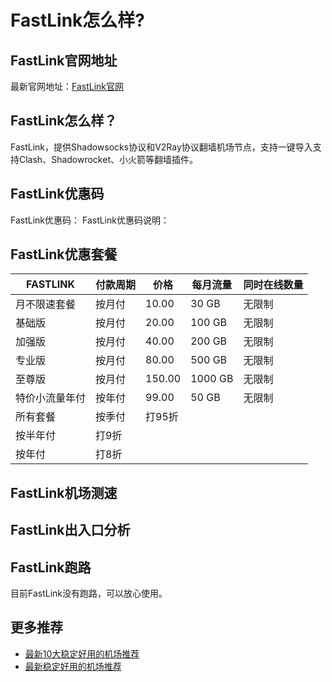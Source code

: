 # FastLink怎么样?

## FastLink官网地址
最新官网地址：[FastLink官网](https://dljc.affxc.com/dageyun/)

## FastLink怎么样？
FastLink，提供Shadowsocks协议和V2Ray协议翻墙机场节点，支持一键导入支持Clash、Shadowrocket、小火箭等翻墙插件。

## FastLink优惠码
FastLink优惠码：
FastLink优惠码说明：

## FastLink优惠套餐

| FASTLINK | 付款周期 | 价格     | 每月流量    | 同时在线数量 |
|----------|------|--------|---------|--------|
| 月不限速套餐   | 按月付  | 10.00  | 30 GB   | 无限制    |
| 基础版      | 按月付  | 20.00  | 100 GB  | 无限制    |
| 加强版      | 按月付  | 40.00  | 200 GB  | 无限制    |
| 专业版      | 按月付  | 80.00  | 500 GB  | 无限制    |
| 至尊版      | 按月付  | 150.00 | 1000 GB | 无限制    |
| 特价小流量年付  | 按年付  | 99.00  | 50 GB   | 无限制    |
| 所有套餐     | 按季付  | 打95折   |         |        |
| 按半年付     | 打9折  |        |         |        |
| 按年付      | 打8折  |        |         |        |

## FastLink机场测速



## FastLink出入口分析



## FastLink跑路
目前FastLink没有跑路，可以放心使用。

## 更多推荐
 - [最新10大稳定好用的机场推荐](https://github.com/dailijichang/jichangtuijian)
 - [最新稳定好用的机场推荐](https://www.dailijichang.com/?utm_source=github&utm_medium=dailijichang-details)
